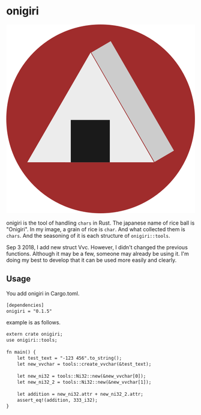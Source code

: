 # onigiri

![onigiri](./imgs/onigiri2.png)

onigiri is the tool of handling `chars` in Rust.
The japanese name of rice ball is "Onigiri". 
In my image, a grain of rice is `char`. 
And what collected them is `chars`. 
And the seasoning of it is each structure of `onigiri::tools`.

Sep 3 2018, I add new struct Vvc.
However, I didn't changed the previous functions.
Although it may be a few, someone may already be using it.
I'm doing my best to develop that it can be used more easily and clearly.

## Usage

You add onigiri in Cargo.toml.

```
[dependencies]
onigiri = "0.1.5"
```
example is as follows.

```
extern crate onigiri;
use onigiri::tools;

fn main() {
    let test_text = "-123 456".to_string();
    let new_vvchar = tools::create_vvchar(&test_text);

    let new_ni32 = tools::Ni32::new(&new_vvchar[0]);
    let new_ni32_2 = tools::Ni32::new(&new_vvchar[1]);

    let addition = new_ni32.attr + new_ni32_2.attr;
    assert_eq!(addition, 333_i32);
}
```
